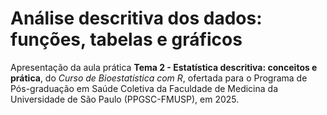 # Análise descritiva dos dados: funções, tabelas e gráficos

Apresentação da aula prática **Tema 2 - Estatística descritiva: conceitos e prática**, do _Curso de Bioestatística com R_, ofertada para o Programa de Pós-graduação em Saúde Coletiva da Faculdade de Medicina da Universidade de São Paulo (PPGSC-FMUSP), em 2025.
